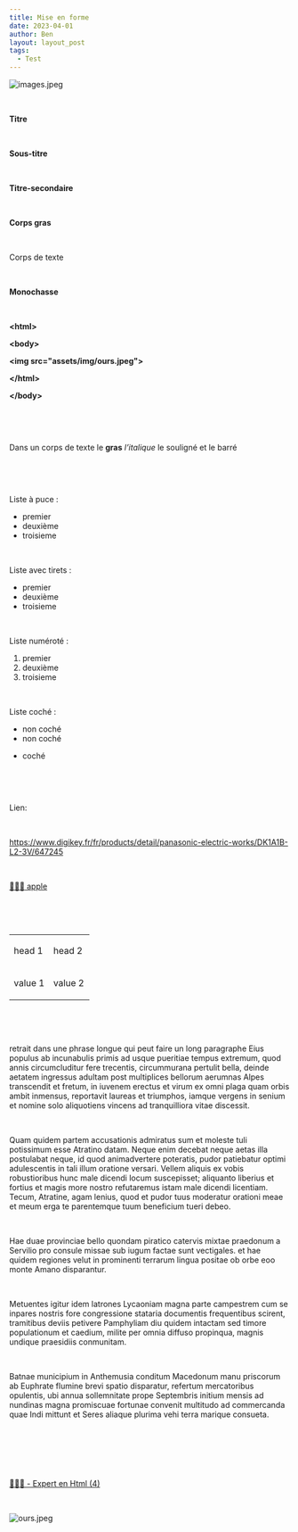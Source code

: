```yaml
---
title: Mise en forme
date: 2023-04-01
author: Ben
layout: layout_post
tags:
  - Test
---
```


<p class="p3"><img src="{{ "assets/img/images.jpeg" | relative_url }}" alt="images.jpeg"></p>
<p class="p4"><span class="s1"><b></b></span><br></p>
<p class="p1"><b>Titre</b></p>
<p class="p5"><b></b><br></p>
<p class="p6"><b>Sous-titre</b></p>
<p class="p5"><b></b><br></p>
<p class="p2"><b>Titre-secondaire</b></p>
<p class="p5"><b></b><br></p>
<p class="p2"><b>Corps gras</b></p>
<p class="p5"><b></b><br></p>
<p class="p2">Corps de texte</p>
<p class="p5"><br></p>
<p class="p7"><span class="s1"><b>Monochasse</b></span></p>
<p class="p4"><span class="s1"><b></b></span><br></p>
<p class="p7"><span class="s1"><b>&lt;html&gt;</b></span></p>
<p class="p7"><span class="s1"><b>&lt;body&gt;</b></span></p>
<p class="p7"><span class="s1"><b>&lt;img src="assets/img/ours.jpeg"&gt;</b></span></p>
<p class="p7"><span class="s1"><b>&lt;/html&gt;</b></span></p>
<p class="p7"><span class="s1"><b>&lt;/body&gt;</b></span></p>
<p class="p4"><span class="s1"><b></b></span><br></p>
<p class="p5"><b></b><br></p>
<p class="p2">Dans un corps de texte le <b>gras</b> <i>l’italique</i> le <span class="s2">souligné</span> et le <span class="s3">barré</span></p>
<p class="p5"><b></b><br></p>
<p class="p5"><b></b><br></p>
<p class="p2">Liste à puce :</p>
<ul class="ul1">
<li class="li2"><span class="s4"></span>premier</li>
<li class="li2"><span class="s4"></span>deuxième</li>
<li class="li2"><span class="s4"></span>troisieme</li>
</ul>
<p class="p5"><br></p>
<p class="p2">Liste avec tirets :</p>
<ul class="ul2">
<li class="li2"><span class="s5"></span>premier</li>
<li class="li2"><span class="s5"></span>deuxième</li>
<li class="li2"><span class="s5"></span>troisieme</li>
</ul>
<p class="p5"><br></p>
<p class="p2">Liste numéroté :</p>
<ol class="ol1">
<li class="li2">premier</li>
<li class="li2">deuxième</li>
<li class="li2">troisieme</li>
</ol>
<p class="p5"><br></p>
<p class="p2">Liste coché :</p>
<ul class="ul3">
<li class="li2">non coché</li>
<li class="li2">non coché</li>
</ul>
<ul class="ul4">
<li class="li2">coché</li>
</ul>
<p class="p5"><br></p>
<p class="p5"><br></p>
<p class="p2">Lien:</p>
<p class="p5"><br></p>
<p class="p2"><a href="https://www.digikey.fr/fr/products/detail/panasonic-electric-works/DK1A1B-L2-3V/647245">https://www.digikey.fr/fr/products/detail/panasonic-electric-works/DK1A1B-L2-3V/647245</a></p>
<p class="p5"><br></p>
<p class="p8"><a href="http://apple.com">👨🏻‍💻<span class="s6"> apple</span></a></p>
<p class="p5"><br></p>
<p class="p5"><br></p>
<table cellspacing="0" cellpadding="0" class="t1">
<tbody>
<tr>
<td valign="top" class="td1">
<p class="p2">head 1</p>
</td>
<td valign="top" class="td1">
<p class="p2">head 2<span class="Apple-converted-space"> </span></p>
</td>
</tr>
<tr>
<td valign="top" class="td1">
<p class="p2">value 1</p>
</td>
<td valign="top" class="td1">
<p class="p2">value 2</p>
</td>
</tr>
</tbody>
</table>
<p class="p5"><br></p>
<p class="p5"><br></p>
<p class="p2"><span class="Apple-tab-span">	</span>retrait dans une phrase longue qui peut faire un long paragraphe Eius populus ab incunabulis primis ad usque pueritiae tempus extremum, quod annis circumcluditur fere trecentis, circummurana pertulit bella, deinde aetatem ingressus adultam post multiplices bellorum aerumnas Alpes transcendit et fretum, in iuvenem erectus et virum ex omni plaga quam orbis ambit inmensus, reportavit laureas et triumphos, iamque vergens in senium et nomine solo aliquotiens vincens ad tranquilliora vitae discessit.</p>
<p class="p5"><br></p>
<p class="p2">Quam quidem partem accusationis admiratus sum et moleste tuli potissimum esse Atratino datam. Neque enim decebat neque aetas illa postulabat neque, id quod animadvertere poteratis, pudor patiebatur optimi adulescentis in tali illum oratione versari. Vellem aliquis ex vobis robustioribus hunc male dicendi locum suscepisset; aliquanto liberius et fortius et magis more nostro refutaremus istam male dicendi licentiam. Tecum, Atratine, agam lenius, quod et pudor tuus moderatur orationi meae et meum erga te parentemque tuum beneficium tueri debeo.</p>
<p class="p5"><br></p>
<p class="p2">Hae duae provinciae bello quondam piratico catervis mixtae praedonum a Servilio pro consule missae sub iugum factae sunt vectigales. et hae quidem regiones velut in prominenti terrarum lingua positae ob orbe eoo monte Amano disparantur.</p>
<p class="p5"><br></p>
<p class="p2">Metuentes igitur idem latrones Lycaoniam magna parte campestrem cum se inpares nostris fore congressione stataria documentis frequentibus scirent, tramitibus deviis petivere Pamphyliam diu quidem intactam sed timore populationum et caedium, milite per omnia diffuso propinqua, magnis undique praesidiis conmunitam.</p>
<p class="p5"><br></p>
<p class="p2">Batnae municipium in Anthemusia conditum Macedonum manu priscorum ab Euphrate flumine brevi spatio disparatur, refertum mercatoribus opulentis, ubi annua sollemnitate prope Septembris initium mensis ad nundinas magna promiscuae fortunae convenit multitudo ad commercanda quae Indi mittunt et Seres aliaque plurima vehi terra marique consueta.</p>
<p class="p5"><br></p>
<p class="p5"><b></b><br></p>
<p class="p5"><b></b><br></p>
<p class="p3"><a href="https://chat.openai.com/chat/b5a1e47b-5702-470e-be97-85b51328bedb">👨🏼‍💻 - Expert en Html (4)</a></p>
<p class="p5"><br></p>
<p class="p3"><img src="{{ "assets/img/ours.jpeg" | relative_url }}" alt="ours.jpeg"></p>
<p class="p5"><br></p>
<p class="p5"><br></p>
<p class="p5"><br></p>
<p class="p5"><br></p>
<p class="p5"><br></p>
<p class="p5"><br></p>


